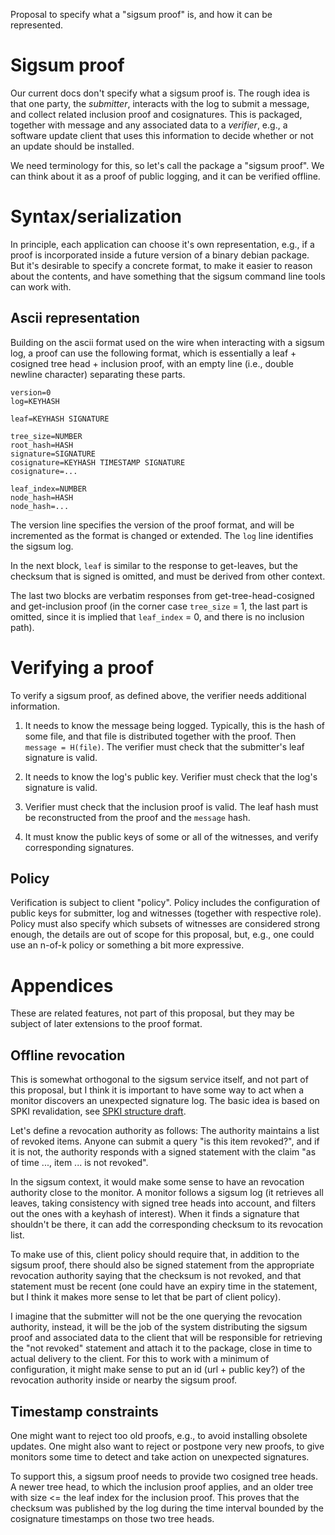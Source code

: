 Proposal to specify what a "sigsum proof" is, and how it can be
represented.

# Sigsum proof

Our current docs don't specify what a sigsum proof is. The rough idea
is that one party, the *submitter*, interacts with the log to submit
a message, and collect related inclusion proof and cosignatures. This
is packaged, together with message and any associated data to a
*verifier*, e.g., a software update client that uses this information
to decide whether or not an update should be installed.

We need terminology for this, so let's call the package a "sigsum
proof". We can think about it as a proof of public logging, and it can
be verified offline.

# Syntax/serialization

In principle, each application can choose it's own representation,
e.g., if a proof is incorporated inside a future version of a binary
debian package. But it's desirable to specify a concrete format, to
make it easier to reason about the contents, and have something that
the sigsum command line tools can work with.

## Ascii representation

Building on the ascii format used on the wire when interacting with a
sigsum log, a proof can use the following format, which is essentially
a leaf + cosigned tree head + inclusion proof, with an empty line
(i.e., double newline character) separating these parts.

```
version=0
log=KEYHASH

leaf=KEYHASH SIGNATURE

tree_size=NUMBER
root_hash=HASH
signature=SIGNATURE
cosignature=KEYHASH TIMESTAMP SIGNATURE
cosignature=...

leaf_index=NUMBER
node_hash=HASH
node_hash=...
```

The version line specifies the version of the proof format, and will
be incremented as the format is changed or extended. The `log` line
identifies the sigsum log.

In the next block, `leaf` is similar to the response to get-leaves, but
the checksum that is signed is omitted, and must be derived from other
context.

The last two blocks are verbatim responses from get-tree-head-cosigned
and get-inclusion proof (in the corner case `tree_size` = 1, the last
part is omitted, since it is implied that `leaf_index` = 0, and there
is no inclusion path).

# Verifying a proof

To verify a sigsum proof, as defined above, the verifier needs
additional information.

1. It needs to know the message being logged. Typically, this is the
   hash of some file, and that file is distributed together with the
   proof. Then `message = H(file)`. The verifier must check that the
   submitter's leaf signature is valid.
   
2. It needs to know the log's public key. Verifier must check that the
   log's signature is valid.
   
3. Verifier must check that the inclusion proof is valid. The leaf
   hash must be reconstructed from the proof and the `message` hash.
   
4. It must know the public keys of some or all of the witnesses, and
   verify corresponding signatures.
   
## Policy

Verification is subject to client "policy". Policy includes the
configuration of public keys for submitter, log and witnesses
(together with respective role). Policy must also specify which
subsets of witnesses are considered strong enough, the details are out
of scope for this proposal, but, e.g., one could use an n-of-k policy
or something a bit more expressive.

# Appendices

These are related features, not part of this proposal, but they may be
subject of later extensions to the proof format.

## Offline revocation

This is somewhat orthogonal to the sigsum service itself, and not part
of this proposal, but I think it is important to have some way to act
when a monitor discovers an unexpected signature log. The basic idea
is based on SPKI revalidation, see [SPKI structure
draft](https://theworld.com/~cme/spki.txt).

Let's define a revocation authority as follows: The authority
maintains a list of revoked items. Anyone can submit a query "is this
item revoked?", and if it is not, the authority responds with a signed
statement with the claim "as of time ..., item ... is not revoked".

In the sigsum context, it would make some sense to have an revocation
authority close to the monitor. A monitor follows a sigsum log (it
retrieves all leaves, taking consistency with signed tree heads into
account, and filters out the ones with a keyhash of interest). When it
finds a signature that shouldn't be there, it can add the
corresponding checksum to its revocation list.

To make use of this, client policy should require that, in addition to
the sigsum proof, there should also be signed statement from the
appropriate revocation authority saying that the checksum is not
revoked, and that statement must be recent (one could have an expiry
time in the statement, but I think it makes more sense to let that be
part of client policy).

I imagine that the submitter will not be the one querying the
revocation authority, instead, it will be the job of the system
distributing the sigsum proof and associated data to the client that
will be responsible for retrieving the "not revoked" statement and
attach it to the package, close in time to actual delivery to the
client. For this to work with a minimum of configuration, it might
make sense to put an id (url + public key?) of the revocation
authority inside or nearby the sigsum proof.

## Timestamp constraints

One might want to reject too old proofs, e.g., to avoid installing
obsolete updates. One might also want to reject or postpone very new
proofs, to give monitors some time to detect and take action on
unexpected signatures.

To support this, a sigsum proof needs to provide two cosigned tree
heads. A newer tree head, to which the inclusion proof applies, and an
older tree with size <= the leaf index for the inclusion proof. This
proves that the checksum was published by the log during the time interval
bounded by the cosignature timestamps on those two tree heads.
